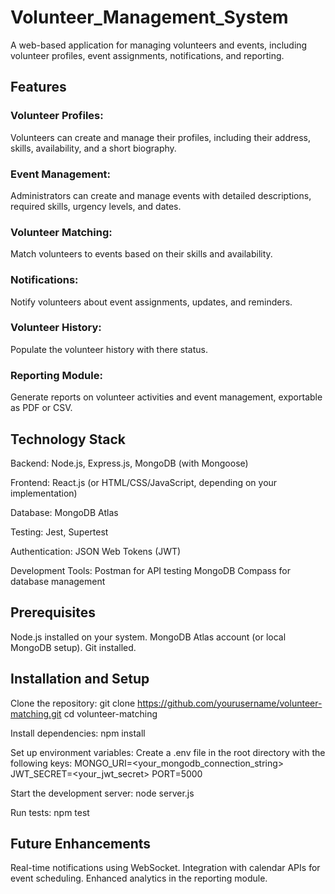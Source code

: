 # Volunteer_Management_System
A web-based application for managing volunteers and events, including volunteer profiles, event assignments, notifications, and reporting.

## Features
### Volunteer Profiles:
Volunteers can create and manage their profiles, including their address, skills, availability, and a short biography.

### Event Management:
Administrators can create and manage events with detailed descriptions, required skills, urgency levels, and dates.

### Volunteer Matching:
Match volunteers to events based on their skills and availability.

### Notifications:
Notify volunteers about event assignments, updates, and reminders.

### Volunteer History:
Populate the volunteer history with there status.

### Reporting Module:
Generate reports on volunteer activities and event management, exportable as PDF or CSV.

## Technology Stack
Backend: Node.js, Express.js, MongoDB (with Mongoose)

Frontend: React.js (or HTML/CSS/JavaScript, depending on your implementation)

Database: MongoDB Atlas

Testing: Jest, Supertest

Authentication: JSON Web Tokens (JWT)

Development Tools:
Postman for API testing
MongoDB Compass for database management

## Prerequisites
Node.js installed on your system.
MongoDB Atlas account (or local MongoDB setup).
Git installed.

## Installation and Setup

Clone the repository:
git clone https://github.com/yourusername/volunteer-matching.git
cd volunteer-matching

Install dependencies:
npm install

Set up environment variables:
Create a .env file in the root directory with the following keys:
MONGO_URI=<your_mongodb_connection_string>
JWT_SECRET=<your_jwt_secret>
PORT=5000

Start the development server:
node server.js

Run tests:
npm test

## Future Enhancements
Real-time notifications using WebSocket.
Integration with calendar APIs for event scheduling.
Enhanced analytics in the reporting module.

